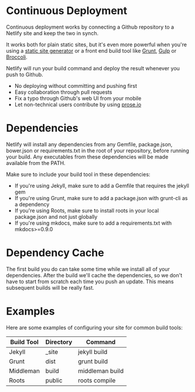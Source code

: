 # Continuous Deployment

Continuous deployment works by connecting a Github repository to a Netlify site and keep the two in synch.

It works both for plain static sites, but it's even more powerful when you're using a [static site generator](https://www.staticgen.com) or a front end build tool like [Grunt](http://gruntjs.com/), [Gulp](http://gulpjs.com/) or [Broccoli](https://github.com/broccolijs/broccoli).

Netlify will run your build command and deploy the result whenever you push to Github.

* No deploying without committing and pushing first
* Easy collaboration through pull requests
* Fix a typo through Github's web UI from your mobile
* Let non-technical users contribute by using [prose.io](http://prose.io/)

# Dependencies

Netlify will install any dependencies from any Gemfile, package.json, bower.json or requirements.txt in the root of your repository, before running your build. Any executables from these dependencies will be made available from the PATH.

Make sure to include your build tool in these dependencies:

* If you're using Jekyll, make sure to add a Gemfile that requires the jekyll gem
* If you're using Grunt, make sure to add a package.json with grunt-cli as a dependency
* If you're using Roots, make sure to install roots in your local package.json and not just globally
* If you're using mkdocs, make sure to add a requirements.txt with mkdocs>=0.9.0

# Dependency Cache

The first build you do can take some time while we install all of your dependencies. After the build we'll cache the dependencies, so we don't have to start from scratch each time you push an update. This means subsequent builds will be really fast.

# Examples

Here are some examples of configuring your site for common build tools:

Build Tool | Directory | Command
-----------|-----------|--------------
Jekyll     | _site     | jekyll build
Grunt      | dist      | grunt build
Middleman  | build     | middleman build
Roots      | public    | roots compile
